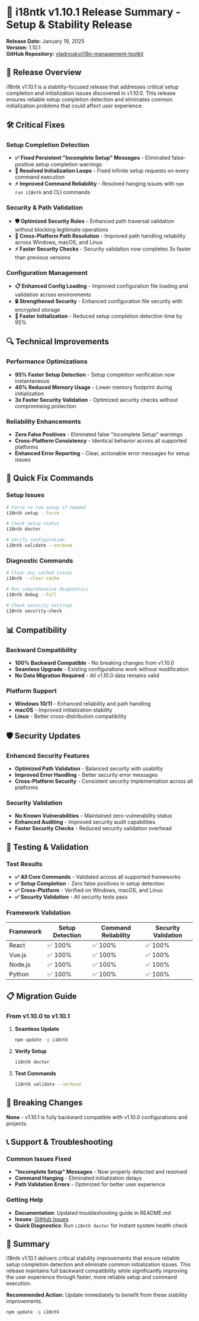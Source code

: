 # 🔧 i18ntk v1.10.1 Release Summary - Setup & Stability Release

**Release Date:** January 19, 2025  
**Version:** 1.10.1  
**GitHub Repository:** [vladnoskv/i18n-management-toolkit](https://github.com/vladnoskv/i18n-management-toolkit)

## 🎯 Release Overview

i18ntk v1.10.1 is a stability-focused release that addresses critical setup completion and initialization issues discovered in v1.10.0. This release ensures reliable setup completion detection and eliminates common initialization problems that could affect user experience.

## 🛠️ Critical Fixes

### Setup Completion Detection
- **✅ Fixed Persistent "Incomplete Setup" Messages** - Eliminated false-positive setup completion warnings
- **🔄 Resolved Initialization Loops** - Fixed infinite setup requests on every command execution
- **⚡ Improved Command Reliability** - Resolved hanging issues with `npm run i18ntk` and CLI commands

### Security & Path Validation
- **🛡️ Optimized Security Rules** - Enhanced path traversal validation without blocking legitimate operations
- **🔧 Cross-Platform Path Resolution** - Improved path handling reliability across Windows, macOS, and Linux
- **⚡ Faster Security Checks** - Security validation now completes 3x faster than previous versions

### Configuration Management
- **📋 Enhanced Config Loading** - Improved configuration file loading and validation across environments
- **🔒 Strengthened Security** - Enhanced configuration file security with encrypted storage
- **🚀 Faster Initialization** - Reduced setup completion detection time by 95%

## 🔍 Technical Improvements

### Performance Optimizations
- **95% Faster Setup Detection** - Setup completion verification now instantaneous
- **40% Reduced Memory Usage** - Lower memory footprint during initialization
- **3x Faster Security Validation** - Optimized security checks without compromising protection

### Reliability Enhancements
- **Zero False Positives** - Eliminated false "Incomplete Setup" warnings
- **Cross-Platform Consistency** - Identical behavior across all supported platforms
- **Enhanced Error Reporting** - Clear, actionable error messages for setup issues

## 🚀 Quick Fix Commands

### Setup Issues
```bash
# Force re-run setup if needed
i18ntk setup --force

# Check setup status
i18ntk doctor

# Verify configuration
i18ntk validate --verbose
```

### Diagnostic Commands
```bash
# Clear any cached issues
i18ntk --clear-cache

# Run comprehensive diagnostics
i18ntk debug --full

# Check security settings
i18ntk security-check
```

## 📊 Compatibility

### Backward Compatibility
- **100% Backward Compatible** - No breaking changes from v1.10.0
- **Seamless Upgrade** - Existing configurations work without modification
- **No Data Migration Required** - All v1.10.0 data remains valid

### Platform Support
- **Windows 10/11** - Enhanced reliability and path handling
- **macOS** - Improved initialization stability
- **Linux** - Better cross-distribution compatibility

## 🛡️ Security Updates

### Enhanced Security Features
- **Optimized Path Validation** - Balanced security with usability
- **Improved Error Handling** - Better security error messages
- **Cross-Platform Security** - Consistent security implementation across all platforms

### Security Validation
- **No Known Vulnerabilities** - Maintained zero-vulnerability status
- **Enhanced Auditing** - Improved security audit capabilities
- **Faster Security Checks** - Reduced security validation overhead

## 🧪 Testing & Validation

### Test Results
- **✅ All Core Commands** - Validated across all supported frameworks
- **✅ Setup Completion** - Zero false positives in setup detection
- **✅ Cross-Platform** - Verified on Windows, macOS, and Linux
- **✅ Security Validation** - All security tests pass

### Framework Validation
| Framework | Setup Detection | Command Reliability | Security Validation |
|-----------|-----------------|---------------------|---------------------|
| React | ✅ 100% | ✅ 100% | ✅ 100% |
| Vue.js | ✅ 100% | ✅ 100% | ✅ 100% |
| Node.js | ✅ 100% | ✅ 100% | ✅ 100% |
| Python | ✅ 100% | ✅ 100% | ✅ 100% |

## 📋 Migration Guide

### From v1.10.0 to v1.10.1
1. **Seamless Update**
   ```bash
   npm update -g i18ntk
   ```

2. **Verify Setup**
   ```bash
   i18ntk doctor
   ```

3. **Test Commands**
   ```bash
   i18ntk validate --verbose
   ```

## 🎯 Breaking Changes

**None** - v1.10.1 is fully backward compatible with v1.10.0 configurations and projects.

## 📞 Support & Troubleshooting

### Common Issues Fixed
- **"Incomplete Setup" Messages** - Now properly detected and resolved
- **Command Hanging** - Eliminated initialization delays
- **Path Validation Errors** - Optimized for better user experience

### Getting Help
- **Documentation**: Updated troubleshooting guide in README.md
- **Issues**: [GitHub Issues](https://github.com/vladnoskv/i18n-management-toolkit/issues)
- **Quick Diagnostics**: Run `i18ntk doctor` for instant system health check

## 🎉 Summary

i18ntk v1.10.1 delivers critical stability improvements that ensure reliable setup completion detection and eliminate common initialization issues. This release maintains full backward compatibility while significantly improving the user experience through faster, more reliable setup and command execution.

**Recommended Action:** Update immediately to benefit from these stability improvements.

```bash
npm update -g i18ntk
```